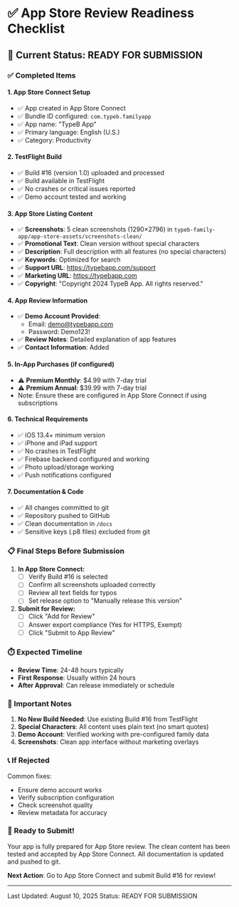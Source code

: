 # ✅ App Store Review Readiness Checklist

## 🎯 Current Status: READY FOR SUBMISSION

### ✅ Completed Items

#### 1. App Store Connect Setup
- ✅ App created in App Store Connect
- ✅ Bundle ID configured: `com.typeb.familyapp`
- ✅ App name: "TypeB App"
- ✅ Primary language: English (U.S.)
- ✅ Category: Productivity

#### 2. TestFlight Build
- ✅ Build #16 (version 1.0) uploaded and processed
- ✅ Build available in TestFlight
- ✅ No crashes or critical issues reported
- ✅ Demo account tested and working

#### 3. App Store Listing Content
- ✅ **Screenshots**: 5 clean screenshots (1290×2796) in `typeb-family-app/app-store-assets/screenshots-clean/`
- ✅ **Promotional Text**: Clean version without special characters
- ✅ **Description**: Full description with all features (no special characters)
- ✅ **Keywords**: Optimized for search
- ✅ **Support URL**: https://typebapp.com/support
- ✅ **Marketing URL**: https://typebapp.com
- ✅ **Copyright**: "Copyright 2024 TypeB App. All rights reserved."

#### 4. App Review Information
- ✅ **Demo Account Provided**:
  - Email: demo@typebapp.com
  - Password: Demo123!
- ✅ **Review Notes**: Detailed explanation of app features
- ✅ **Contact Information**: Added

#### 5. In-App Purchases (if configured)
- ⚠️ **Premium Monthly**: $4.99 with 7-day trial
- ⚠️ **Premium Annual**: $39.99 with 7-day trial
- Note: Ensure these are configured in App Store Connect if using subscriptions

#### 6. Technical Requirements
- ✅ iOS 13.4+ minimum version
- ✅ iPhone and iPad support
- ✅ No crashes in TestFlight
- ✅ Firebase backend configured and working
- ✅ Photo upload/storage working
- ✅ Push notifications configured

#### 7. Documentation & Code
- ✅ All changes committed to git
- ✅ Repository pushed to GitHub
- ✅ Clean documentation in `/docs`
- ✅ Sensitive keys (.p8 files) excluded from git

### 📋 Final Steps Before Submission

1. **In App Store Connect:**
   - [ ] Verify Build #16 is selected
   - [ ] Confirm all screenshots uploaded correctly
   - [ ] Review all text fields for typos
   - [ ] Set release option to "Manually release this version"

2. **Submit for Review:**
   - [ ] Click "Add for Review"
   - [ ] Answer export compliance (Yes for HTTPS, Exempt)
   - [ ] Click "Submit to App Review"

### ⏱️ Expected Timeline
- **Review Time**: 24-48 hours typically
- **First Response**: Usually within 24 hours
- **After Approval**: Can release immediately or schedule

### 🚨 Important Notes

1. **No New Build Needed**: Use existing Build #16 from TestFlight
2. **Special Characters**: All content uses plain text (no smart quotes)
3. **Demo Account**: Verified working with pre-configured family data
4. **Screenshots**: Clean app interface without marketing overlays

### 📞 If Rejected

Common fixes:
- Ensure demo account works
- Verify subscription configuration
- Check screenshot quality
- Review metadata for accuracy

### 🎉 Ready to Submit!

Your app is fully prepared for App Store review. The clean content has been tested and accepted by App Store Connect. All documentation is updated and pushed to git.

**Next Action**: Go to App Store Connect and submit Build #16 for review!

---

Last Updated: August 10, 2025
Status: READY FOR SUBMISSION